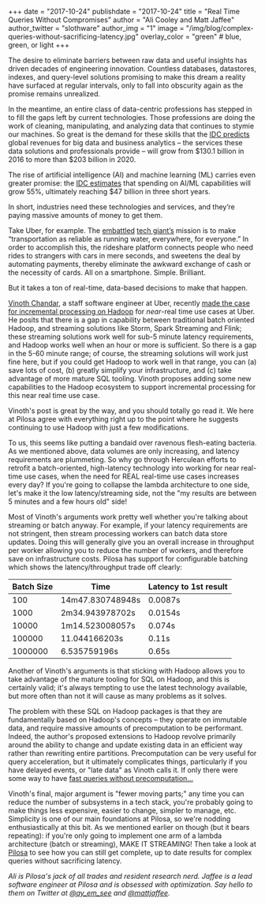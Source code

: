 +++
date = "2017-10-24"
publishdate = "2017-10-24"
title = "Real Time Queries Without Compromises"
author = "Ali Cooley and Matt Jaffee"
author_twitter = "slothware"
author_img = "1"
image = "/img/blog/complex-queries-without-sacrificing-latency.jpg"
overlay_color = "green" # blue, green, or light
+++

The desire to eliminate barriers between raw data and useful insights has driven decades of engineering innovation. Countless databases, datastores, indexes, and query-level solutions promising to make this dream a reality have surfaced at regular intervals, only to fall into obscurity again as the promise remains unrealized.
<!--more-->

In the meantime, an entire class of data-centric professions has stepped in to fill the gaps left by current technologies. Those professions are doing the work of cleaning, manipulating, and analyzing data that continues to stymie our machines. So great is the demand for these skills that the [IDC predicts](https://www.idc.com/getdoc.jsp?containerId=prUS41826116) global revenues for big data and business analytics – the services these data solutions and professionals provide – will grow from $130.1 billion in 2016 to more than $203 billion in 2020. 

The rise of artificial intelligence (AI) and machine learning (ML) carries even greater promise: the [IDC estimates](https://www.idc.com/getdoc.jsp?containerId=IDC_P33198) that spending on AI/ML capabilities will grow 55%, ultimately reaching $47 billion in three short years. 

In short, industries need these technologies and services, and they’re paying massive amounts of money to get them.

Take Uber, for example. The [embattled](https://www.nytimes.com/2017/10/21/style/susan-fowler-uber.html) [tech giant’s](https://www.nytimes.com/2017/06/21/technology/uber-ceo-travis-kalanick.html) mission is to make “transportation as reliable as running water, everywhere, for everyone.” In order to accomplish this, the rideshare platform connects people who need rides to strangers with cars in mere seconds, and sweetens the deal by automating payments, thereby eliminate the awkward exchange of cash or the necessity of cards. All on a smartphone. Simple. Brilliant.

But it takes a ton of real-time, data-based decisions to make that happen.

[Vinoth Chandar](https://www.linkedin.com/in/vinothchandar/), a staff software engineer at Uber, recently [made the case for incremental processing on Hadoop](https://www.oreilly.com/ideas/ubers-case-for-incremental-processing-on-hadoop) for _near_-real time use cases at Uber. He posits that there is a gap in capability between traditional batch oriented Hadoop, and streaming solutions like Storm, Spark Streaming and Flink; these streaming solutions work well for sub-5 minute latency requirements, and Hadoop works well when an hour or more is sufficient. So there is a gap in the 5-60 minute range; of course, the streaming solutions will work just fine here, but if you could get Hadoop to work well in that range, you can (a) save lots of cost, (b) greatly simplify your infrastructure, and (c) take advantage of more mature SQL tooling. Vinoth proposes adding some new capabilities to the Hadoop ecosystem to support incremental processing for this near real time use case. 

Vinoth's post is great by the way, and you should totally go read it. We here at Pilosa agree with everything right up to the point where he suggests continuing to use Hadoop with just a few modifications. 

To us, this seems like putting a bandaid over ravenous flesh-eating bacteria. As we mentioned above, data volumes are only increasing, and latency requirements are plummeting. So why go through Herculean efforts to retrofit a batch-oriented, high-latency technology into working for near real-time use cases, when the need for REAL real-time use cases increases every day? If you're going to collapse the lambda architecture to one side, let's make it the low latency/streaming side, not the "my results are between 5 minutes and a few hours old" side!

Most of Vinoth's arguments work pretty well whether you're talking about streaming or batch anyway. For example, if your latency requirements are not stringent, then stream processing workers can batch data store updates. Doing this will generally give you an overall increase in throughput per worker allowing you to reduce the number of workers, and therefore save on infrastructure costs. Pilosa has support for configurable batching which shows the latency/throughput trade off clearly:

| Batch Size | Time             | Latency to 1st result |
|------------|------------------|-----------------------|
|        100 | 14m47.830748948s | 0.0087s               |
|       1000 | 2m34.943978702s  | 0.0154s               |
|      10000 | 1m14.523008057s  | 0.074s                |
|     100000 | 11.044166203s    | 0.11s                 |
|    1000000 | 6.535759196s     | 0.65s                 |

Another of Vinoth's arguments is that sticking with Hadoop allows you to take advantage of the mature tooling for SQL on Hadoop, and this is certainly valid; it's always tempting to use the latest technology available, but more often than not it will cause as many problems as it solves. 

The problem with these SQL on Hadoop packages is that they are fundamentally based on Hadoop's concepts – they operate on immutable data, and require massive amounts of precomputation to be performant. Indeed, the author's proposed extensions to Hadoop revolve primarily around the ability to change and update existing data in an efficient way rather than rewriting entire partitions. Precomputation can be very useful for query acceleration, but it ultimately complicates things, particularly if you have delayed events, or "late data" as Vinoth calls it. If only there were some way to have [fast queries without precomputation...](https://www.pilosa.com/use-cases/retail-analytics/)

Vinoth's final, major argument is "fewer moving parts;" any time you can reduce the number of subsystems in a tech stack, you're probably going to make things less expensive, easier to change, simpler to manage, etc. Simplicity is one of our main foundations at Pilosa, so we're nodding enthusiastically at this bit. As we mentioned earlier on though (but it bears repeating): if you're only going to implement one arm of a lambda architecture (batch or streaming), MAKE IT STREAMING! Then take a look at [Pilosa](https://www.pilosa.com/docs/latest/introduction/) to see how you can still get complete, up to date results for complex queries without sacrificing latency.

_Ali is Pilosa's jack of all trades and resident research nerd. Jaffee is a lead software engineer at Pilosa and is obsessed with optimization. Say hello to them on Twitter at [@ay_em_see](https://twitter.com/ay_em_see?lang=en) and [@mattjaffee](https://twitter.com/mattjaffee?lang=en)._
